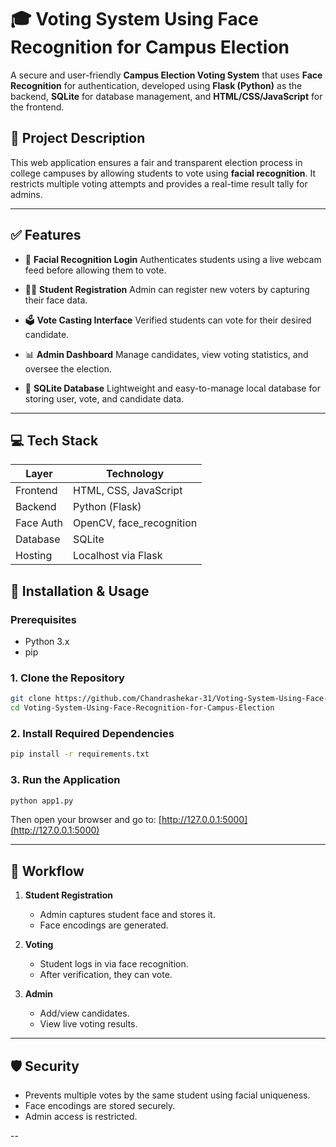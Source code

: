 # 🎓 Voting System Using Face Recognition for Campus Election

A secure and user-friendly **Campus Election Voting System** that uses **Face Recognition** for authentication, developed using **Flask (Python)** as the backend, **SQLite** for database management, and **HTML/CSS/JavaScript** for the frontend.

## 📌 Project Description

This web application ensures a fair and transparent election process in college campuses by allowing students to vote using **facial recognition**. It restricts multiple voting attempts and provides a real-time result tally for admins.

---

## ✅ Features

* 🔐 **Facial Recognition Login**
  Authenticates students using a live webcam feed before allowing them to vote.

* 🧑‍🎓 **Student Registration**
  Admin can register new voters by capturing their face data.

* 🗳️ **Vote Casting Interface**
  Verified students can vote for their desired candidate.

* 📊 **Admin Dashboard**
  Manage candidates, view voting statistics, and oversee the election.

* 📀 **SQLite Database**
  Lightweight and easy-to-manage local database for storing user, vote, and candidate data.

---

## 💻 Tech Stack

| Layer     | Technology                |
| --------- | ------------------------- |
| Frontend  | HTML, CSS, JavaScript     |
| Backend   | Python (Flask)            |
| Face Auth | OpenCV, face\_recognition |
| Database  | SQLite                    |
| Hosting   | Localhost via Flask       |




## 🚀 Installation & Usage

### Prerequisites

* Python 3.x
* pip

### 1. Clone the Repository

```bash
git clone https://github.com/Chandrashekar-31/Voting-System-Using-Face-Recognition-for-Campus-Election.git
cd Voting-System-Using-Face-Recognition-for-Campus-Election
```

### 2. Install Required Dependencies

```bash
pip install -r requirements.txt
```

### 3. Run the Application

```bash
python app1.py
```

Then open your browser and go to:
[http://127.0.0.1:5000](http://127.0.0.1:5000)

---

## 🎯 Workflow

1. **Student Registration**

   * Admin captures student face and stores it.
   * Face encodings are generated.

2. **Voting**

   * Student logs in via face recognition.
   * After verification, they can vote.

3. **Admin**

   * Add/view candidates.
   * View live voting results.

---

## 🛡️ Security

* Prevents multiple votes by the same student using facial uniqueness.
* Face encodings are stored securely.
* Admin access is restricted.

--
